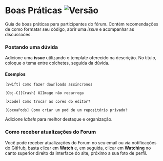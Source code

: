 # Boas Práticas ![Versão](https://img.shields.io/badge/Versão-0.0.1-green.svg) 

Guia de boas práticas para participantes do fórum.
Contém recomendações de como formatar seu código, abrir uma _issue_ e acompanhar as discussoões. 

### Postando uma dúvida

Adicione uma **issue** utilizando o template oferecido na descrição. No título, coloque o tema entre colchetes, seguida da dúvida.

#### Exemplos

`[Swift] Como fazer downloads assíncronos`

`[Obj-C][Crash] UIImage não recarrega`

`[Xcode] Como trocar as cores do editor?`

`[CocoaPods] Como criar um pod de um repositório privado?`

Adicione _labels_ para melhor destaque e organização.

### Como receber atualizações do Forum

Você pode receber atualizações do Forum no seu email ou via notificações do GitHub, basta clicar em **Watch** e, em seguida, clicar em **Watching** no canto superior direito da interface do site, próximo a sua foto de perfil.


